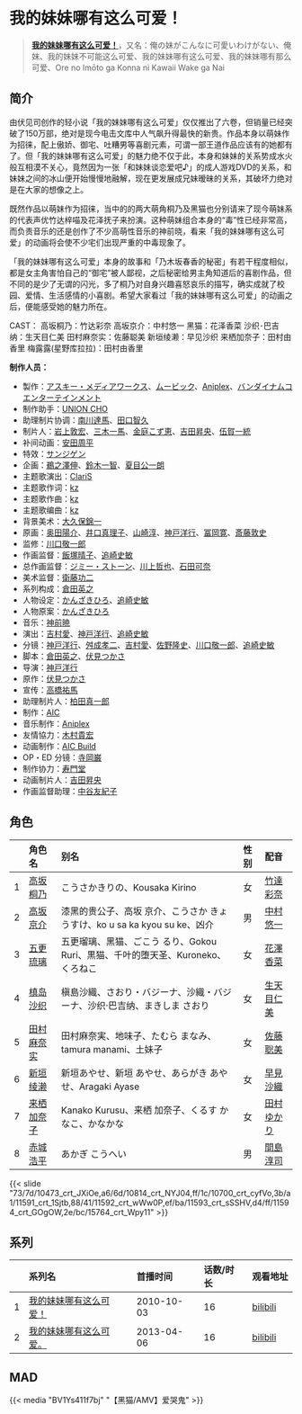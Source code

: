 # 我的妹妹哪有这么可爱！


> <u>**[我的妹妹哪有这么可爱！](https://bgm.tv/subject/5436)**</u>，又名：俺の妹がこんなに可愛いわけがない、俺妹、我的妹妹不可能这么可爱、我的妹妹哪有这么可爱、我的妹妹哪有那么可爱、Ore no Imōto ga Konna ni Kawaii Wake ga Nai

## 简介

由伏见司创作的轻小说「我的妹妹哪有这么可爱」仅仅推出了六卷，但销量已经突破了150万部，绝对是现今电击文库中人气飙升得最快的新贵。作品本身以萌妹作为招徕，配上傲娇、御宅、吐糟男等喜剧元素，可谓一部王道作品应该有的她都有了。但「我的妹妹哪有这么可爱」的魅力绝不仅于此，本身和妹妹的关系势成水火般互相漠不关心，竟然因为一张「和妹妹谈恋爱吧♪」的成人游戏DVD的关系，和妹妹之间的冰山便开始慢慢地融解，现在更发展成兄妹暧昧的关系，其破坏力绝对是在大家的想像之上。

既然作品以萌妹作为招徕，当中的的两大萌角桐乃及黑猫也分别请来了现今萌妹系的代表声优竹达梓喵及花泽抚子来扮演。这种萌妹组合本身的“毒”性已经非常高，而负责音乐的还是创作了不少高萌性音乐的神前晓，看来「我的妹妹哪有这么可爱」的动画将会使不少宅们出现严重的中毒现象了。

「我的妹妹哪有这么可爱」本身的故事和「乃木坂春香的秘密」有若干程度相似，都是女主角害怕自己的“御宅”被人鄙视，之后秘密给男主角知道后的喜剧作品，但不同的是少了无谓的闪光，多了桐乃对自身兴趣喜怒哀乐的描写，确实成就了校园、爱情、生活感情的小喜剧。希望大家看过「我的妹妹哪有这么可爱」的动画之后，便能感受她的魅力所在。

CAST：
高坂桐乃：竹达彩奈
高坂京介：中村悠一
黑猫：花泽香菜
沙织･巴吉纳：生天目仁美
田村麻奈实：佐藤聪美
新垣绫濑：早见沙织
来栖加奈子：田村由香里
梅露露(星野库拉拉)：田村由香里

**制作人员：**
- 製作：[アスキー・メディアワークス](https://bgm.tv/person/6140)、[ムービック](https://bgm.tv/person/310)、[Aniplex](https://bgm.tv/person/645)、[バンダイナムコエンターテインメント](https://bgm.tv/person/3502)
- 制作助手：[UNION CHO](https://bgm.tv/person/33588)
- 助理制片协调：[南川達馬](https://bgm.tv/person/25547)、[田口智久](https://bgm.tv/person/12248)
- 制片人：[岩上敦宏](https://bgm.tv/person/5782)、[三木一馬](https://bgm.tv/person/5778)、[金庭こず恵](https://bgm.tv/person/37800)、[吉田昇央](https://bgm.tv/person/49481)、[伍賀一統](https://bgm.tv/person/65629)
- 补间动画：[安田周平](https://bgm.tv/person/33533)
- 特效：[サンジゲン](https://bgm.tv/person/7061)
- 企画：[鵜之澤伸](https://bgm.tv/person/1588)、[鈴木一智](https://bgm.tv/person/49263)、[夏目公一朗](https://bgm.tv/person/3350)
- 主题歌演出：[ClariS](https://bgm.tv/person/5841)
- 主题歌作词：[kz](https://bgm.tv/person/6239)
- 主题歌作曲：[kz](https://bgm.tv/person/6239)
- 主题歌编曲：[kz](https://bgm.tv/person/6239)
- 背景美术：[大久保錦一](https://bgm.tv/person/39110)
- 原画：[奥田陽介](https://bgm.tv/person/12757)、[井口真理子](https://bgm.tv/person/60674)、[山崎淳](https://bgm.tv/person/29725)、[神戸洋行](https://bgm.tv/person/3678)、[冨岡寛](https://bgm.tv/person/12227)、[斎藤敦史](https://bgm.tv/person/12631)
- 监修：[川口敬一郎](https://bgm.tv/person/3086)
- 作画监督：[飯塚晴子](https://bgm.tv/person/3313)、[追崎史敏](https://bgm.tv/person/1165)
- 总作画监督：[ジミー・ストーン](https://bgm.tv/person/14397)、[川上哲也](https://bgm.tv/person/3515)、[石田可奈](https://bgm.tv/person/6886)
- 美术监督：[衛藤功二](https://bgm.tv/person/13143)
- 系列构成：[倉田英之](https://bgm.tv/person/375)
- 人物设定：[かんざきひろ](https://bgm.tv/person/6012)、[追崎史敏](https://bgm.tv/person/1165)
- 人物原案：[かんざきひろ](https://bgm.tv/person/6012)
- 音乐：[神前暁](https://bgm.tv/person/3287)
- 演出：[吉村愛](https://bgm.tv/person/9985)、[神戸洋行](https://bgm.tv/person/3678)、[追崎史敏](https://bgm.tv/person/1165)
- 分镜：[神戸洋行](https://bgm.tv/person/3678)、[舛成孝二](https://bgm.tv/person/376)、[吉村愛](https://bgm.tv/person/9985)、[佐野隆史](https://bgm.tv/person/1623)、[川口敬一郎](https://bgm.tv/person/3086)、[追崎史敏](https://bgm.tv/person/1165)
- 脚本：[倉田英之](https://bgm.tv/person/375)、[伏見つかさ](https://bgm.tv/person/6139)
- 导演：[神戸洋行](https://bgm.tv/person/3678)
- 原作：[伏見つかさ](https://bgm.tv/person/6139)
- 宣传：[高橋祐馬](https://bgm.tv/person/31685)
- 助理制片人：[柏田真一郎](https://bgm.tv/person/12413)
- 制作：[AIC](https://bgm.tv/person/402)
- 音乐制作：[Aniplex](https://bgm.tv/person/645)
- 友情協力：[木村貴宏](https://bgm.tv/person/419)
- 动画制作：[AIC Build](https://bgm.tv/person/29034)
- OP・ED 分镜：[寺岡巌](https://bgm.tv/person/11592)
- 制作协力：[寿門堂](https://bgm.tv/person/33566)
- 动画制片人：[吉田昇央](https://bgm.tv/person/49481)
- 作画监督助理：[中谷友紀子](https://bgm.tv/person/13189)

## 角色

|     |   角色名   |   别名  | 性别 |  配音  |
|:--- |:------  |:----      |:---  |:--   |
| 1 | [高坂桐乃](https://bgm.tv/character/10473) | こうさかきりの、Kousaka Kirino | 女 | [竹達彩奈](https://bgm.tv/person/5228) |
| 2 | [高坂京介](https://bgm.tv/character/10814) | 漆黑的贵公子、高坂 京介、こうさか きょうすけ、ko u sa ka kyou su ke、凶介 | 男 | [中村悠一](https://bgm.tv/person/4724) |
| 3 | [五更琉璃](https://bgm.tv/character/10700) | 五更瑠璃、黑猫、ごこう るり、Gokou Ruri、黒猫、千叶的堕天圣、Kuroneko、くろねこ | 女 | [花澤香菜](https://bgm.tv/person/4765) |
| 4 | [槙岛沙织](https://bgm.tv/character/11591) | 槇島沙織、さおり・バジーナ、沙織・バジーナ、沙织·巴吉纳、まきしま さおり | 女 | [生天目仁美](https://bgm.tv/person/4394) |
| 5 | [田村麻奈实](https://bgm.tv/character/11592) | 田村麻奈実、地味子、たむら まなみ、tamura manami、土妹子 | 女 | [佐藤聡美](https://bgm.tv/person/5003) |
| 6 | [新垣绫濑](https://bgm.tv/character/11593) | 新垣あやせ、新垣 あやせ、あらがき あやせ、Aragaki Ayase | 女 | [早見沙織](https://bgm.tv/person/4895) |
| 7 | [来栖加奈子](https://bgm.tv/character/11594) | Kanako Kurusu、来栖 加奈子、くるす かなこ、かなかな | 女 | [田村ゆかり](https://bgm.tv/person/3965) |
| 8 | [赤城浩平](https://bgm.tv/character/15764) | あかぎ こうへい | 男 | [間島淳司](https://bgm.tv/person/4264) |

{{< slide "73/7d/10473_crt_JXiOe,a6/6d/10814_crt_NYJ04,ff/1c/10700_crt_cyfVo,3b/a1/11591_crt_1Sjtb,88/41/11592_crt_wWw0P,ef/ba/11593_crt_sSSHV,d4/ff/11594_crt_GOgOW,2e/bc/15764_crt_Wpy11" >}}

## 系列

|     |   系列名   |   首播时间  | 话数/时长  | 观看地址 |
|:---  |:------    |:----      |:---       |:---  |
| 1 |[我的妹妹哪有这么可爱！](https://bgm.tv/subject/5436)| 2010-10-03 | 16 | [bilibili](https://www.bilibili.com/bangumi/play/ss2660)  |
| 2 |[我的妹妹哪有这么可爱。](https://bgm.tv/subject/37898)| 2013-04-06 | 16 | [bilibili](https://www.bilibili.com/bangumi/play/ss2661)  |



## MAD

{{< media  "BV1Ys411f7bj"
"【黑猫/AMV】爱哭鬼"  >}}
